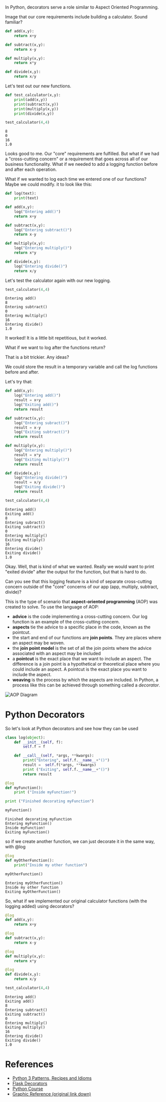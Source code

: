
In Python, decorators serve a role similar to Aspect Oriented Programming.

Image that our core requirements include building a calculator.  Sound familiar?



```python
def add(x,y):
    return x+y

def subtract(x,y):
    return x-y

def multiply(x,y):
    return x*y

def divide(x,y):
    return x/y
```

Let's test out our new functions.


```python
def test_calculator(x,y):
    print(add(x,y))
    print(subtract(x,y))
    print(multiply(x,y))
    print(divide(x,y))

test_calculator(4,4)
```

    8
    0
    16
    1.0


Looks good to me.  Our "core" requirements are fulfilled.  But what if we had a "cross-cutting concern" or a requirement that goes across all of our business functionality.  What if we needed to add a logging function before and after each operation.  

What if we wanted to log each time we entered one of our functions?  Maybe we could modify. it to look like this:


```python
def log(text):
    print(text)

def add(x,y):
    log("Entering add()")
    return x+y

def subtract(x,y):
    log("Entering subtract()")
    return x-y

def multiply(x,y):
    log("Entering multiply()")
    return x*y

def divide(x,y):
    log("Entering divide()")
    return x/y
```

Let's test the calculator again with our new logging.


```python
test_calculator(4,4)
```

    Entering add()
    8
    Entering subtract()
    0
    Entering multiply()
    16
    Entering divide()
    1.0


It worked!  It is a little bit repetitious, but it worked.

What if we want to log after the functions return?

That is a bit trickier. Any ideas?

We could store the result in a temporary variable and call the log functions before and after.  

Let's try that:




```python
def add(x,y):
    log("Entering add()")
    result = x+y
    log("Exiting add()")
    return result

def subtract(x,y):
    log("Entering subract()")
    result = x-y
    log("Exiting subtract()")
    return result

def multiply(x,y):
    log("Entering multiply()")
    result = x*y
    log("Exiting multiply()")
    return result

def divide(x,y):
    log("Entering divide()")
    result = x/y
    log("Exiting divide()")
    return result

```


```python
test_calculator(4,4)
```

    Entering add()
    Exiting add()
    8
    Entering subract()
    Exiting subtract()
    0
    Entering multiply()
    Exiting multiply()
    16
    Entering divide()
    Exiting divide()
    1.0


Okay.  Well, that is kind of what we wanted.  Really we would want to print "exited divide" after the output for the function, but that is hard to do.

Can you see that this logging feature is a kind of separate cross-cutting concern outside of the "core" concerns of our app (app, multiply, subtract, divide)?  

This is the type of scenario that **aspect-oriented programming** (AOP) was created to solve.  To use the language of AOP:

* **advice** is the code implementing a cross-cutting concern.  Our log function is an example of the cross-cutting concern.
* **aspects** tie the advice to a specific place in the code, known as the pointcut.  
* the start and end of our functions are **join points**.  They are places where an aspect may be woven.
* the **join point model** is the set of all the join points where the advice associated with an aspect may be included
* a **pointcut** is the exact place that we want to include an aspect.  The difference is a join point is a hypothetical or theoretical place where you could include an aspect.  A pointcut is the exact place you want to include the aspect.
* **weaving** is the process by which the aspects are included.  In Python, a process like this can be achieved through something called a *decorator*.

![AOP Diagram](aspect-oriented-programming/aop-term-diagram.png)



# Python Decorators

So let's look at Python decorators and see how they can be used



```python
class log(object):
    def __init__(self, f):
        self.f = f

    def __call__(self, *args, **kwargs):
        print("Entering", self.f.__name__+"()")
        result =  self.f(*args, **kwargs)
        print ("Exiting", self.f.__name__+"()")
        return result

@log
def myFunction():
    print ("Inside myFunction!")

print ("Finished decorating myFunction")

myFunction()
```

    Finished decorating myFunction
    Entering myFunction()
    Inside myFunction!
    Exiting myFunction()


so if we create another function, we can just decorate it in the same way, with @log


```python
@log
def myOtherFunction():
    print("Inside my other function")

myOtherFunction()
```

    Entering myOtherFunction()
    Inside my other function
    Exiting myOtherFunction()


So, what if we implemented our original calculator functions (with the logging added) using decorators?


```python
@log
def add(x,y):
    return x+y

@log
def subtract(x,y):
    return x-y

@log
def multiply(x,y):
    return x*y

@log
def divide(x,y):
    return x/y

test_calculator(4,4)
```

    Entering add()
    Exiting add()
    8
    Entering subtract()
    Exiting subtract()
    0
    Entering multiply()
    Exiting multiply()
    16
    Entering divide()
    Exiting divide()
    1.0


# References
* [Python 3 Patterns, Recipes and Idioms](http://python-3-patterns-idioms-test.readthedocs.io/en/latest/PythonDecorators.html)
* [Flask Decorators](http://flask.pocoo.org/docs/0.12/patterns/viewdecorators/#login-required-decorator)    
* [Python Course](https://www.python-course.eu/python3_decorators.php)
* [Graphic Reference (original link down)](https://stackoverflow.com/questions/15447397/spring-aop-whats-the-difference-between-joinpoint-and-pointcut)
